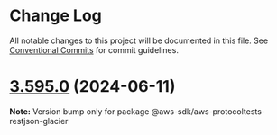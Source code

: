 # Change Log

All notable changes to this project will be documented in this file.
See [Conventional Commits](https://conventionalcommits.org) for commit guidelines.

# [3.595.0](https://github.com/aws/aws-sdk-js-v3/compare/v3.594.0...v3.595.0) (2024-06-11)

**Note:** Version bump only for package @aws-sdk/aws-protocoltests-restjson-glacier
